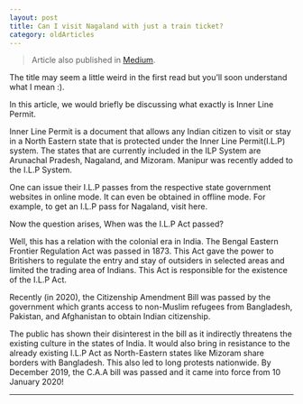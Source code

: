```yaml
---
layout: post 
title: Can I visit Nagaland with just a train ticket?
category: oldArticles
---
```


> Article also published in [Medium](https://surajsv.medium.com/).

The title may seem a little weird in the first read but you’ll soon understand what I mean :).

In this article, we would briefly be discussing what exactly is Inner Line Permit.

Inner Line Permit is a document that allows any Indian citizen to visit or stay in a North Eastern state that is protected under the Inner Line Permit(I.L.P) system. The states that are currently included in the ILP System are Arunachal Pradesh, Nagaland, and Mizoram. Manipur was recently added to the I.L.P System.

One can issue their I.L.P passes from the respective state government websites in online mode. It can even be obtained in offline mode. For example, to get an I.L.P pass for Nagaland, visit here.

Now the question arises, When was the I.L.P Act passed?

Well, this has a relation with the colonial era in India. The Bengal Eastern Frontier Regulation Act was passed in 1873. This Act gave the power to Britishers to regulate the entry and stay of outsiders in selected areas and limited the trading area of Indians. This Act is responsible for the existence of the I.L.P Act.

Recently (in 2020), the Citizenship Amendment Bill was passed by the government which grants access to non-Muslim refugees from Bangladesh, Pakistan, and Afghanistan to obtain Indian citizenship.

The public has shown their disinterest in the bill as it indirectly threatens the existing culture in the states of India. It would also bring in resistance to the already existing I.L.P Act as North-Eastern states like Mizoram share borders with Bangladesh. This also led to long protests nationwide. By December 2019, the C.A.A bill was passed and it came into force from 10 January 2020!

----------------

